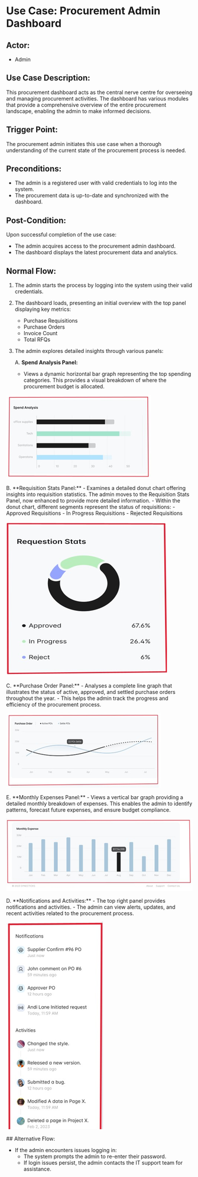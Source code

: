 # Use Case: Procurement Admin Dashboard

## Actor:
- Admin

## Use Case Description:
This procurement dashboard acts as the central nerve centre for overseeing and managing procurement activities. The dashboard has various modules that provide a comprehensive overview of the entire procurement landscape, enabling the admin to make informed decisions.

## Trigger Point:
The procurement admin initiates this use case when a thorough understanding of the current state of the procurement process is needed.

## Preconditions:
- The admin is a registered user with valid credentials to log into the system.
- The procurement data is up-to-date and synchronized with the dashboard.

## Post-Condition:
Upon successful completion of the use case:
- The admin acquires access to the procurement admin dashboard.
- The dashboard displays the latest procurement data and analytics.

## Normal Flow:

1. The admin starts the process by logging into the system using their valid credentials.
2. The dashboard loads, presenting an initial overview with the top panel displaying key metrics:
   - Purchase Requisitions
   - Purchase Orders
   - Invoice Count
   - Total RFQs

3. The admin explores detailed insights through various panels:

   A. **Spend Analysis Panel:**
      - Views a dynamic horizontal bar graph representing the top spending categories. This provides a visual breakdown of where the procurement budget is allocated.
<p>
   <img src="../images/spenanalysis.jpg">
   </p>
   B. **Requisition Stats Panel:**
      - Examines a detailed donut chart offering insights into requisition statistics. The admin moves to the Requisition Stats Panel, now enhanced to provide more detailed information.
      - Within the donut chart, different segments represent the status of requisitions:
         - Approved Requisitions
         - In Progress Requisitions
         - Rejected Requisitions
<p>
   <img src="../images/requestionstats.jpg">
   </p>
   C. **Purchase Order Panel:**
      - Analyses a complete line graph that illustrates the status of active, approved, and settled purchase orders throughout the year.
      - This helps the admin track the progress and efficiency of the procurement process.
<p>
   <img src="../images/purchaseorder2.jpg">
   </p>
   E. **Monthly Expenses Panel:**
      - Views a vertical bar graph providing a detailed monthly breakdown of expenses. This enables the admin to identify patterns, forecast future expenses, and ensure budget compliance.
<p>
   <img src="../images/monthlyexpenses.jpg">
   </p>
   D. **Notifications and Activities:**
      - The top right panel provides notifications and activities.
      - The admin can view alerts, updates, and recent activities related to the procurement process.
<p>
   <img src="../images/notifications.jpg">
   </p>
## Alternative Flow:

- If the admin encounters issues logging in:
  - The system prompts the admin to re-enter their password.
  - If login issues persist, the admin contacts the IT support team for assistance.
